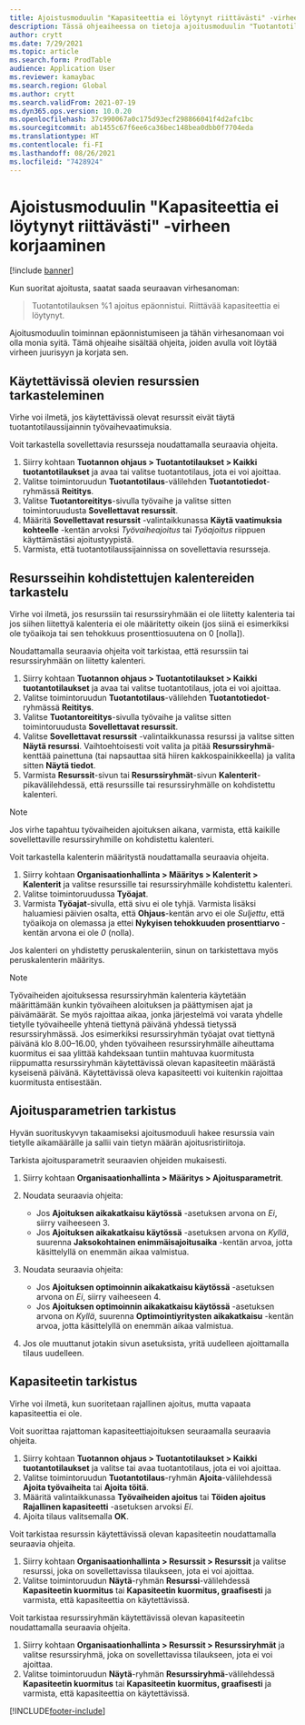 ```yaml
---
title: Ajoistusmoduulin "Kapasiteettia ei löytynyt riittävästi" -virheen korjaaminen
description: Tässä ohjeaiheessa on tietoja ajoitusmoduulin "Tuotantotilausta %1 ei voitu ajoittaa. Kapasiteettia ei löytynyt riittävästi" -virheen syistä ja ratkaisuista.
author: crytt
ms.date: 7/29/2021
ms.topic: article
ms.search.form: ProdTable
audience: Application User
ms.reviewer: kamaybac
ms.search.region: Global
ms.author: crytt
ms.search.validFrom: 2021-07-19
ms.dyn365.ops.version: 10.0.20
ms.openlocfilehash: 37c990067a0c175d93ecf298866041f4d2afc1bc
ms.sourcegitcommit: ab1455c67f6ee6ca36bec148bea0dbb0f7704eda
ms.translationtype: HT
ms.contentlocale: fi-FI
ms.lasthandoff: 08/26/2021
ms.locfileid: "7428924"
---
```

# <a name="fix-the-not-enough-capacity-could-be-found-scheduling-engine-error"></a>Ajoistusmoduulin "Kapasiteettia ei löytynyt riittävästi" -virheen korjaaminen

[!include [banner](../includes/banner.md)]

Kun suoritat ajoitusta, saatat saada seuraavan virhesanoman:

> Tuotantotilauksen %1 ajoitus epäonnistui. Riittävää kapasiteettia ei löytynyt.

Ajoitusmoduulin toiminnan epäonnistumiseen ja tähän virhesanomaan voi olla monia syitä. Tämä ohjeaihe sisältää ohjeita, joiden avulla voit löytää virheen juurisyyn ja korjata sen.

## <a name="review-the-applicable-resources"></a>Käytettävissä olevien resurssien tarkasteleminen

Virhe voi ilmetä, jos käytettävissä olevat resurssit eivät täytä tuotantotilaussijainnin työvaihevaatimuksia.

Voit tarkastella sovellettavia resursseja noudattamalla seuraavia ohjeita.

1. Siirry kohtaan **Tuotannon ohjaus \> Tuotantotilaukset \> Kaikki tuotantotilaukset** ja avaa tai valitse tuotantotilaus, jota ei voi ajoittaa.
1. Valitse toimintoruudun **Tuotantotilaus**-välilehden **Tuotantotiedot**-ryhmässä **Reititys**.
1. Valitse **Tuotantoreititys**-sivulla työvaihe ja valitse sitten toimintoruudusta **Sovellettavat resurssit**.
1. Määritä **Sovellettavat resurssit** -valintaikkunassa **Käytä vaatimuksia kohteelle** -kentän arvoksi *Työvaiheajoitus* tai *Työajoitus* riippuen käyttämästäsi ajoitustyypistä.
1. Varmista, että tuotantotilaussijainnissa on sovellettavia resursseja.

## <a name="review-the-calendars-that-are-associated-with-resources"></a>Resursseihin kohdistettujen kalentereiden tarkastelu

Virhe voi ilmetä, jos resurssiin tai resurssiryhmään ei ole liitetty kalenteria tai jos siihen liitettyä kalenteria ei ole määritetty oikein (jos siinä ei esimerkiksi ole työaikoja tai sen tehokkuus prosenttiosuutena on 0 \[nolla\]).

Noudattamalla seuraavia ohjeita voit tarkistaa, että resurssiin tai resurssiryhmään on liitetty kalenteri.

1. Siirry kohtaan **Tuotannon ohjaus \> Tuotantotilaukset \> Kaikki tuotantotilaukset** ja avaa tai valitse tuotantotilaus, jota ei voi ajoittaa.
1. Valitse toimintoruudun **Tuotantotilaus**-välilehden **Tuotantotiedot**-ryhmässä **Reititys**.
1. Valitse **Tuotantoreititys**-sivulla työvaihe ja valitse sitten toimintoruudusta **Sovellettavat resurssit**.
1. Valitse **Sovellettavat resurssit** -valintaikkunassa resurssi ja valitse sitten **Näytä resurssi**. Vaihtoehtoisesti voit valita ja pitää **Resurssiryhmä**- kenttää painettuna (tai napsauttaa sitä hiiren kakkospainikkeella) ja valita sitten **Näytä tiedot**.
1. Varmista **Resurssit**-sivun tai **Resurssiryhmät**-sivun **Kalenterit**-pikavälilehdessä, että resurssille tai resurssiryhmälle on kohdistettu kalenteri.

> [!NOTE]
> Jos virhe tapahtuu työvaiheiden ajoituksen aikana, varmista, että kaikille sovellettaville resurssiryhmille on kohdistettu kalenteri.

Voit tarkastella kalenterin määritystä noudattamalla seuraavia ohjeita.

1. Siirry kohtaan **Organisaationhallinta \> Määritys \> Kalenterit \> Kalenterit** ja valitse resurssille tai resurssiryhmälle kohdistettu kalenteri.
1. Valitse toimintoruudussa **Työajat**.
1. Varmista **Työajat**-sivulla, että sivu ei ole tyhjä. Varmista lisäksi haluamiesi päivien osalta, että **Ohjaus**-kentän arvo ei ole *Suljettu*, että työaikoja on olemassa ja ettei **Nykyisen tehokkuuden prosenttiarvo** -kentän arvona ei ole *0* (nolla).

Jos kalenteri on yhdistetty peruskalenteriin, sinun on tarkistettava myös peruskalenterin määritys.

> [!NOTE]
> Työvaiheiden ajoituksessa resurssiryhmän kalenteria käytetään määrittämään kunkin työvaiheen aloituksen ja päättymisen ajat ja päivämäärät. Se myös rajoittaa aikaa, jonka järjestelmä voi varata yhdelle tietylle työvaiheelle yhtenä tiettynä päivänä yhdessä tietyssä resurssiryhmässä. Jos esimerkiksi resurssiryhmän työajat ovat tiettynä päivänä klo 8.00–16.00, yhden työvaiheen resurssiryhmälle aiheuttama kuormitus ei saa ylittää kahdeksaan tuntiin mahtuvaa kuormitusta riippumatta resurssiryhmän käytettävissä olevan kapasiteetin määrästä kyseisenä päivänä. Käytettävissä oleva kapasiteetti voi kuitenkin rajoittaa kuormitusta entisestään.

## <a name="review-the-scheduling-parameters"></a>Ajoitusparametrien tarkistus

Hyvän suorituskyvyn takaamiseksi ajoitusmoduuli hakee resurssia vain tietylle aikamäärälle ja sallii vain tietyn määrän ajoitusristiriitoja.

Tarkista ajoitusparametrit seuraavien ohjeiden mukaisesti.

1. Siirry kohtaan **Organisaationhallinta \> Määritys \> Ajoitusparametrit**.
1. Noudata seuraavia ohjeita:

    - Jos **Ajoituksen aikakatkaisu käytössä** -asetuksen arvona on *Ei*, siirry vaiheeseen 3.
    - Jos **Ajoituksen aikakatkaisu käytössä** -asetuksen arvona on *Kyllä*, suurenna **Jaksokohtainen enimmäisajoitusaika** -kentän arvoa, jotta käsittelyllä on enemmän aikaa valmistua.

1. Noudata seuraavia ohjeita:

    - Jos **Ajoituksen optimoinnin aikakatkaisu käytössä** -asetuksen arvona on *Ei*, siirry vaiheeseen 4.
    - Jos **Ajoituksen optimoinnin aikakatkaisu käytössä** -asetuksen arvona on *Kyllä*, suurenna **Optimointiyritysten aikakatkaisu** -kentän arvoa, jotta käsittelyllä on enemmän aikaa valmistua.

1. Jos ole muuttanut jotakin sivun asetuksista, yritä uudelleen ajoittamalla tilaus uudelleen.

## <a name="review-capacity"></a>Kapasiteetin tarkistus

Virhe voi ilmetä, kun suoritetaan rajallinen ajoitus, mutta vapaata kapasiteettia ei ole.

Voit suorittaa rajattoman kapasiteettiajoituksen seuraamalla seuraavia ohjeita.

1. Siirry kohtaan **Tuotannon ohjaus \> Tuotantotilaukset \> Kaikki tuotantotilaukset** ja valitse tai avaa tuotantotilaus, jota ei voi ajoittaa.
1. Valitse toimintoruudun **Tuotantotilaus**-ryhmän **Ajoita**-välilehdessä **Ajoita työvaiheita** tai **Ajoita töitä**.
1. Määritä valintaikkunassa **Työvaiheiden ajoitus** tai **Töiden ajoitus** **Rajallinen kapasiteetti** -asetuksen arvoksi *Ei*.
1. Ajoita tilaus valitsemalla **OK**.

Voit tarkistaa resurssin käytettävissä olevan kapasiteetin noudattamalla seuraavia ohjeita.

1. Siirry kohtaan **Organisaationhallinta \> Resurssit \> Resurssit** ja valitse resurssi, joka on sovellettavissa tilaukseen, jota ei voi ajoittaa.
1. Valitse toimintoruudun **Näytä**-ryhmän **Resurssi**-välilehdessä **Kapasiteetin kuormitus** tai **Kapasiteetin kuormitus, graafisesti** ja varmista, että kapasiteettia on käytettävissä.

Voit tarkistaa resurssiryhmän käytettävissä olevan kapasiteetin noudattamalla seuraavia ohjeita.

1. Siirry kohtaan **Organisaationhallinta \> Resurssit \> Resurssiryhmät** ja valitse resurssiryhmä, joka on sovellettavissa tilaukseen, jota ei voi ajoittaa.
1. Valitse toimintoruudun **Näytä**-ryhmän **Resurssiryhmä**-välilehdessä **Kapasiteetin kuormitus** tai **Kapasiteetin kuormitus, graafisesti** ja varmista, että kapasiteettia on käytettävissä.

[!INCLUDE[footer-include](../../includes/footer-banner.md)]
